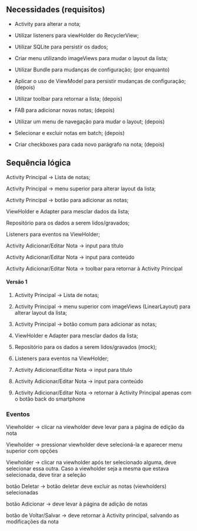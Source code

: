 ## Necessidades (requisitos)

- Activity para alterar a nota;

- Utilizar listeners para viewHolder do RecyclerView;

- Utilizar SQLite para persistir os dados;

- Criar menu utilizando imageViews para mudar o layout da lista;

- Utilizar Bundle para mudanças de configuração; (por enquanto)

- Aplicar o uso de ViewModel para persistir mudanças de configuração; (depois)

- Utilizar toolbar para retornar a lista; (depois)

- FAB para adicionar novas notas; (depois)

- Utilizar um menu de navegação para mudar o layout; (depois)

- Selecionar e excluir notas em batch; (depois)

- Criar checkboxes para cada novo parágrafo na nota; (depois)



## Sequência lógica

Activity Principal -> Lista de notas;

Activity Principal -> menu superior para alterar layout da lista;

Activity Principal -> botão para adicionar as notas;

ViewHolder e Adapter para mesclar dados da lista;

Repositório para os dados a serem lidos/gravados;

Listeners para eventos na ViewHolder;

Activity Adicionar/Editar Nota -> input para título

Activity Adicionar/Editar Nota -> input para conteúdo

Activity Adicionar/Editar Nota -> toolbar para retornar à Activity Principal



#### Versão 1

1. Activity Principal -> Lista de notas;

2. Activity Principal -> menu superior com imageViews (LinearLayout) para alterar layout da lista;

3. Activity Principal -> botão comum para adicionar as notas;

4. ViewHolder e Adapter para mesclar dados da lista;

5. Repositório para os dados a serem lidos/gravados (mock);

6. Listeners para eventos na ViewHolder;

7. Activity Adicionar/Editar Nota -> input para título

8. Activity Adicionar/Editar Nota -> input para conteúdo

9. Activity Adicionar/Editar Nota -> retornar à Activity Principal apenas com o botão back do smartphone



### Eventos

Viewholder -> clicar na viewholder deve levar para a página de edição da nota

Viewholder -> pressionar viewholder deve selecioná-la e aparecer menu superior com opções

Viewholder -> clicar na viewholder após ter selecionado alguma, deve selecionar essa outra. Caso a viewholder seja a mesma que estava selecionada, deve tirar a seleção

botão Deletar -> botão deletar deve excluir as notas (viewholders) selecionadas

botão Adicionar -> deve levar à página de adição de notas

botão de Voltar/Salvar -> deve retornar à Activity principal, salvando as modificações da nota










